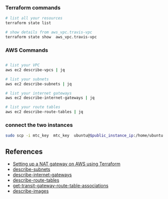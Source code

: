 
### Terraform commands
```bash
# list all your resources
terraform state list

# show details from aws_vpc.travis-vpc
terraform state show  aws_vpc.travis-vpc
```


### AWS Commands
```bash

# list your VPC
aws ec2 describe-vpcs | jq

# list your subnets
aws ec2 describe-subnets | jq

# list your internet gateways
aws ec2 describe-internet-gateways | jq

# list your route tables
aws ec2 describe-route-tables | jq


```

### connect the two instances
```bash
sudo scp -i mtc_key  mtc_key  ubuntu@$public_instance_ip:/home/ubuntu
```



## References 

- [Setting up a NAT gateway on AWS using Terraform](https://dev.betterdoc.org/infrastructure/2020/02/04/setting-up-a-nat-gateway-on-aws-using-terraform.html)
- [describe-subnets](https://docs.aws.amazon.com/cli/latest/reference/ec2/describe-subnets.html)
- [describe-internet-gateways](https://docs.aws.amazon.com/cli/latest/reference/ec2/describe-internet-gateways.html)
- [describe-route-tables](https://docs.aws.amazon.com/cli/latest/reference/ec2/describe-route-tables.html)
- [get-transit-gateway-route-table-associations](https://docs.aws.amazon.com/cli/latest/reference/ec2/get-transit-gateway-route-table-associations.html)
- [describe-images](https://docs.aws.amazon.com/cli/latest/reference/ec2/describe-images.html)